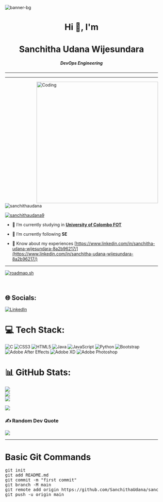 <!--
![0f25e4668c1c7740b5ed41835339d67f](https://user-images.githubusercontent.com/109952575/208571025-226965d0-8021-4824-a507-687eec020c86.gif)
![PNC-Animated-Banners](https://user-images.githubusercontent.com/109952575/208571521-8d1fbe18-2b04-497b-92de-8093c1a752d4.gif)

<h1 align="center">Keep Clam Keep Coading</h1>

-->
<!--
![280074718_1132020747653782_4561003557334403173_n](https://github.com/SanchithaUdana/SanchithaUdana/assets/109952575/38173122-73ff-45c5-9054-96820c9d6f60)
-->
 ![banner-bg](https://user-images.githubusercontent.com/109952575/208571815-e747c4d7-9f88-4486-a1f4-fe7e5d764bcd.gif)



<h1 align="center"><b>Hi 👋, I'm </b></h1>
<h1 align="center"><b>Sanchitha Udana Wijesundara</b></h1>
<h5 align="center">DevOps Engineering</h5>
<hr><hr>

<img align="right" alt="Coding" width="400" src="https://github.com/SanchithaUdana/SanchithaUdana/assets/109952575/783bc97e-69f8-4d4b-a852-8d6beccc15b5">

<p align="left"> <img src="https://komarev.com/ghpvc/?username=sanchithaudana&label=Profile%20views&color=0e75b6&style=flat" alt="sanchithaudana" /> </p>



<p align="left"> <a href="https://twitter.com/sanchithaudana9" target="blank"><img src="https://img.shields.io/twitter/follow/sanchithaudana9?logo=twitter&style=for-the-badge" alt="sanchithaudana9" /></a> </p>

- 🔭 I’m currently studying in **<b><a href=https://tech.cmb.ac.lk/> University of Colombo FOT</a></b>**

- 🌱 I’m currently following **SE**

- 📄 Know about my experiences [https://www.linkedin.com/in/sanchitha-udana-wijesundara-8a2b96217/](https://www.linkedin.com/in/sanchitha-udana-wijesundara-8a2b96217/)
<hr>

[![roadmap.sh](https://api.roadmap.sh/v1-badge/wide/64a7af251dadb37b72b54d28?variant=dark&roadmaps=devops)](https://roadmap.sh)
<!--
<h3 align="left">Connect with me:</h3>
<p align="left">
<a href="https://twitter.com/sanchithaudana9" target="blank"><img align="center" src="https://raw.githubusercontent.com/rahuldkjain/github-profile-readme-generator/master/src/images/icons/Social/twitter.svg" alt="sanchithaudana9" height="30" width="40" /></a>
<a href="https://linkedin.com/in/sanchitha udana wijesundara" target="blank"><img align="center" src="https://raw.githubusercontent.com/rahuldkjain/github-profile-readme-generator/master/src/images/icons/Social/linked-in-alt.svg" alt="sanchitha udana wijesundara" height="30" width="40" /></a>
<a href="https://stackoverflow.com/users/19274732" target="blank"><img align="center" src="https://raw.githubusercontent.com/rahuldkjain/github-profile-readme-generator/master/src/images/icons/Social/stack-overflow.svg" alt="19274732" height="30" width="40" /></a>
<a href="https://fb.com/sanchitha udana wijesundara" target="blank"><img align="center" src="https://raw.githubusercontent.com/rahuldkjain/github-profile-readme-generator/master/src/images/icons/Social/facebook.svg" alt="sanchitha udana wijesundara" height="30" width="40" /></a>
<a href="https://www.hackerrank.com/sanchitha udana" target="blank"><img align="center" src="https://raw.githubusercontent.com/rahuldkjain/github-profile-readme-generator/master/src/images/icons/Social/hackerrank.svg" alt="sanchitha udana" height="30" width="40" /></a>
</p>
-->
<!--

<h3 align="left">Languages and Tools:</h3>
<p align="left"> <a href="https://www.arduino.cc/" target="_blank" rel="noreferrer"> <img src="https://cdn.worldvectorlogo.com/logos/arduino-1.svg" alt="arduino" width="40" height="40"/> </a> <a href="https://getbootstrap.com" target="_blank" rel="noreferrer"> <img src="https://raw.githubusercontent.com/devicons/devicon/master/icons/bootstrap/bootstrap-plain-wordmark.svg" alt="bootstrap" width="40" height="40"/> </a> <a href="https://www.cprogramming.com/" target="_blank" rel="noreferrer"> <img src="https://raw.githubusercontent.com/devicons/devicon/master/icons/c/c-original.svg" alt="c" width="40" height="40"/> </a> <a href="https://www.w3schools.com/css/" target="_blank" rel="noreferrer"> <img src="https://raw.githubusercontent.com/devicons/devicon/master/icons/css3/css3-original-wordmark.svg" alt="css3" width="40" height="40"/> </a> <a href="https://www.w3.org/html/" target="_blank" rel="noreferrer"> <img src="https://raw.githubusercontent.com/devicons/devicon/master/icons/html5/html5-original-wordmark.svg" alt="html5" width="40" height="40"/> </a> <a href="https://www.adobe.com/in/products/illustrator.html" target="_blank" rel="noreferrer"> <img src="https://www.vectorlogo.zone/logos/adobe_illustrator/adobe_illustrator-icon.svg" alt="illustrator" width="40" height="40"/> </a> <a href="https://www.java.com" target="_blank" rel="noreferrer"> <img src="https://raw.githubusercontent.com/devicons/devicon/master/icons/java/java-original.svg" alt="java" width="40" height="40"/> </a> <a href="https://www.linux.org/" target="_blank" rel="noreferrer"> <img src="https://raw.githubusercontent.com/devicons/devicon/master/icons/linux/linux-original.svg" alt="linux" width="40" height="40"/> </a> <a href="https://www.mysql.com/" target="_blank" rel="noreferrer"> <img src="https://raw.githubusercontent.com/devicons/devicon/master/icons/mysql/mysql-original-wordmark.svg" alt="mysql" width="40" height="40"/> </a> <a href="https://www.photoshop.com/en" target="_blank" rel="noreferrer"> <img src="https://raw.githubusercontent.com/devicons/devicon/master/icons/photoshop/photoshop-line.svg" alt="photoshop" width="40" height="40"/> </a> <a href="https://postman.com" target="_blank" rel="noreferrer"> <img src="https://www.vectorlogo.zone/logos/getpostman/getpostman-icon.svg" alt="postman" width="40" height="40"/> </a> <a href="https://www.python.org" target="_blank" rel="noreferrer"> <img src="https://raw.githubusercontent.com/devicons/devicon/master/icons/python/python-original.svg" alt="python" width="40" height="40"/> </a> <a href="https://spring.io/" target="_blank" rel="noreferrer"> <img src="https://www.vectorlogo.zone/logos/springio/springio-icon.svg" alt="spring" width="40" height="40"/> </a> <a href="https://www.adobe.com/products/xd.html" target="_blank" rel="noreferrer"> <img src="https://cdn.worldvectorlogo.com/logos/adobe-xd.svg" alt="xd" width="40" height="40"/> </a>
<a href="https://developer.android.com" target="_blank" rel="noreferrer"> <img src="https://raw.githubusercontent.com/devicons/devicon/master/icons/android/android-original-wordmark.svg" alt="android" width="40" height="40"/> </a> <a href="https://www.w3schools.com/cs/" target="_blank" rel="noreferrer"> <img src="https://raw.githubusercontent.com/devicons/devicon/master/icons/csharp/csharp-original.svg" alt="csharp" width="40" height="40"/> </a> <a href="https://dart.dev" target="_blank" rel="noreferrer"> <img src="https://www.vectorlogo.zone/logos/dartlang/dartlang-icon.svg" alt="dart" width="40" height="40"/> </a> <a href="https://firebase.google.com/" target="_blank" rel="noreferrer"> <img src="https://www.vectorlogo.zone/logos/firebase/firebase-icon.svg" alt="firebase" width="40" height="40"/> </a> <a href="https://flutter.dev" target="_blank" rel="noreferrer"> <img src="https://www.vectorlogo.zone/logos/flutterio/flutterio-icon.svg" alt="flutter" width="40" height="40"/> </a> 
</p>
-->
<!-- GitHub States -->
<br>

## 🌐 Socials:
[![LinkedIn](https://img.shields.io/badge/LinkedIn-%230077B5.svg?logo=linkedin&logoColor=white)](https://linkedin.com/in/sanchitha-udana-wijesundara) 

# 💻 Tech Stack:
![C](https://img.shields.io/badge/c-%2300599C.svg?style=for-the-badge&logo=c&logoColor=white) ![CSS3](https://img.shields.io/badge/css3-%231572B6.svg?style=for-the-badge&logo=css3&logoColor=white) ![HTML5](https://img.shields.io/badge/html5-%23E34F26.svg?style=for-the-badge&logo=html5&logoColor=white) ![Java](https://img.shields.io/badge/java-%23ED8B00.svg?style=for-the-badge&logo=java&logoColor=white) ![JavaScript](https://img.shields.io/badge/javascript-%23323330.svg?style=for-the-badge&logo=javascript&logoColor=%23F7DF1E) ![Python](https://img.shields.io/badge/python-3670A0?style=for-the-badge&logo=python&logoColor=ffdd54) ![Bootstrap](https://img.shields.io/badge/bootstrap-%23563D7C.svg?style=for-the-badge&logo=bootstrap&logoColor=white)![Adobe After Effects](https://img.shields.io/badge/Adobe%20After%20Effects-9999FF.svg?style=for-the-badge&logo=Adobe%20After%20Effects&logoColor=white) ![Adobe XD](https://img.shields.io/badge/Adobe%20XD-470137?style=for-the-badge&logo=Adobe%20XD&logoColor=#FF61F6) ![Adobe Photoshop](https://img.shields.io/badge/adobephotoshop-%2331A8FF.svg?style=for-the-badge&logo=adobephotoshop&logoColor=white)

# 📊 GitHub Stats:
![](https://github-readme-stats.vercel.app/api?username=SanchithaUdana&theme=tokyonight&hide_border=false&include_all_commits=true&count_private=true)<br/>
![](https://github-readme-streak-stats.herokuapp.com/?user=SanchithaUdana&theme=tokyonight&hide_border=false)<br/>
![](https://github-readme-stats.vercel.app/api/top-langs/?username=SanchithaUdana&theme=tokyonight&hide_border=false&include_all_commits=true&count_private=true&layout=compact)

<!-- Proudly created with GPRM ( https://gprm.itsvg.in ) -->
![](https://github-profile-trophy.vercel.app/?username=SanchithaUdana&theme=radical&no-frame=false&no-bg=true&margin-w=4)

### ✍️ Random Dev Quote

![](https://quotes-github-readme.vercel.app/api?type=vetical&theme=tokyonight)
<hr>

<h1>Basic Git Commands</h1>
<pre>
git init
git add README.md
git commit -m "first commit"
git branch -M main
git remote add origin https://github.com/SanchithaUdana/sanchithaudana.github.io.git
git push -u origin main
</pre>





